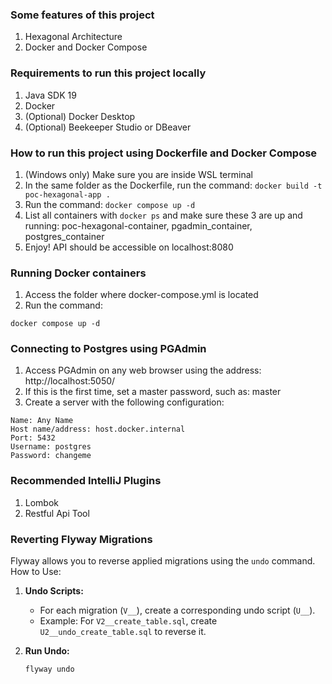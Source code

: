 ### Some features of this project

1. Hexagonal Architecture
2. Docker and Docker Compose

### Requirements to run this project locally

1. Java SDK 19
2. Docker
3. (Optional) Docker Desktop
4. (Optional) Beekeeper Studio or DBeaver

### How to run this project using Dockerfile and Docker Compose

1. (Windows only) Make sure you are inside WSL terminal
2. In the same folder as the Dockerfile, run the command: ```docker build -t poc-hexagonal-app .```
3. Run the command: ```docker compose up -d```
4. List all containers with ```docker ps``` and make sure these 3 are up and running: poc-hexagonal-container,
   pgadmin_container, postgres_container
5. Enjoy! API should be accessible on localhost:8080

### Running Docker containers

1. Access the folder where docker-compose.yml is located
2. Run the command:

```
docker compose up -d 
```

### Connecting to Postgres using PGAdmin

1. Access PGAdmin on any web browser using the address: http://localhost:5050/
2. If this is the first time, set a master password, such as: master
3. Create a server with the following configuration:

```
Name: Any Name
Host name/address: host.docker.internal
Port: 5432
Username: postgres
Password: changeme
```

### Recommended IntelliJ Plugins

1. Lombok
2. Restful Api Tool

### Reverting Flyway Migrations

Flyway allows you to reverse applied migrations using the `undo` command. How to Use:

1. **Undo Scripts:**
    - For each migration (`V__`), create a corresponding undo script (`U__`).
    - Example: For `V2__create_table.sql`, create `U2__undo_create_table.sql` to reverse it.

2. **Run Undo:**
   ```bash
   flyway undo